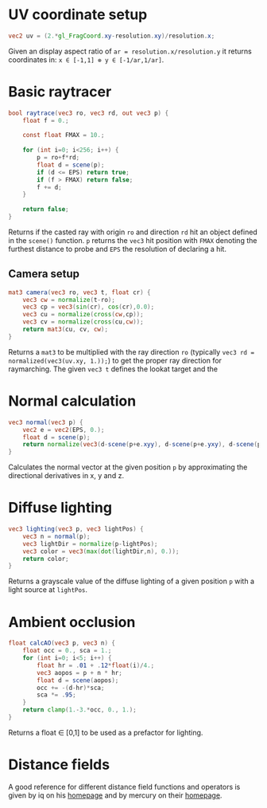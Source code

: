 # UV coordinate setup

```GLSL
vec2 uv = (2.*gl_FragCoord.xy-resolution.xy)/resolution.x;
```

Given an display aspect ratio of `ar = resolution.x/resolution.y` it returns coordinates in: `x ∈ [-1,1] ⊗ y ∈ [-1/ar,1/ar]`.

# Basic raytracer

```GLSL
bool raytrace(vec3 ro, vec3 rd, out vec3 p) {
	float f = 0.;
	
	const float FMAX = 10.;
	
	for (int i=0; i<256; i++) {
		p = ro+f*rd;
		float d = scene(p);
		if (d <= EPS) return true;
		if (f > FMAX) return false;
		f += d;
	}
	
	return false;
}
```

Returns if the casted ray with origin `ro` and direction `rd` hit an object defined in the `scene()` function. `p` returns the `vec3` hit position with `FMAX` denoting the furthest distance to probe and `EPS` the resolution of declaring a hit.

## Camera setup

```GLSL
mat3 camera(vec3 ro, vec3 t, float cr) {
	vec3 cw = normalize(t-ro);
	vec3 cp = vec3(sin(cr), cos(cr),0.0);
	vec3 cu = normalize(cross(cw,cp));
	vec3 cv = normalize(cross(cu,cw));
    return mat3(cu, cv, cw);
}
```

Returns a `mat3` to be multiplied with the ray direction `ro` (typically `vec3 rd = normalized(vec3(uv.xy, 1.));`) to get the proper ray direction for raymarching. The given `vec3 t` defines the lookat target and the 


# Normal calculation

```GLSL
vec3 normal(vec3 p) {
	vec2 e = vec2(EPS, 0.);
	float d = scene(p);
	return normalize(vec3(d-scene(p+e.xyy), d-scene(p+e.yxy), d-scene(p+e.yyx)));
}
```

Calculates the normal vector at the given position `p` by approximating the directional derivatives in x, y and z.

# Diffuse lighting

```GLSL
vec3 lighting(vec3 p, vec3 lightPos) {
	vec3 n = normal(p);
	vec3 lightDir = normalize(p-lightPos);
	vec3 color = vec3(max(dot(lightDir,n), 0.));
	return color;
}
```

Returns a grayscale value of the diffuse lighting of a given position `p` with a light source at `lightPos`.

# Ambient occlusion

```GLSL
float calcAO(vec3 p, vec3 n) {
	float occ = 0., sca = 1.;
	for (int i=0; i<5; i++) {
		float hr = .01 + .12*float(i)/4.;
		vec3 aopos = p + n * hr;
		float d = scene(aopos);
		occ += -(d-hr)*sca;
		sca *= .95;
	}
	return clamp(1.-3.*occ, 0., 1.);
}
```

Returns a float ∈ [0,1] to be used as a prefactor for lighting.

# Distance fields

A good reference for different distance field functions and operators is given by iq on his [homepage](http://iquilezles.org/www/articles/distfunctions/distfunctions.htm) and by mercury on their [homepage](http://mercury.sexy/hg_sdf/).